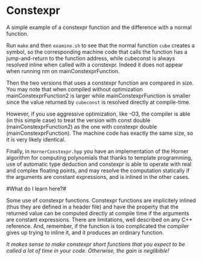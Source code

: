 # Constexpr #

A simple example of a constexpr function and the difference with a
normal function.

Run `make` and then `examine.sh` to see that the normal function `cube`
creates a symbol, so the corresponding machine code that calls the
function has a jump-and-return to the function address, while
cubeconst is always resolved inline when called with a constexpr. 
Indeed it does not appear when running nm on mainConstexprFunction.

Then the two versions that uses a constexpr function are compared in
size. You may note that when compiled without optimization 
mainConstexprFunction2 is larger while 
mainConstexprFunction is smaller since the
value returned by `cubeconst` is resolved directly at compile-time.

However, if you use aggressive optimization, like -O3, the compiler is able 
(in this simple case) to treat the version with const double (mainConstexprFunction2) as the one with constexpr double (mainConstexprFunction). The machine code has exactly the same size, so it is very likely identical.

Finally, in `HornerConstexpr.hpp` you have an implementation of the
Horner algorithm for computing polynomials that thanks to template
programming, use of automatic type deduction and constexpr is able to
operate with real and complex floating points, and may resolve the
computation statically if the arguments are constant expressions, and is
inlined in the other cases.

#What do I learn here?#

Some use of constexpr functions. Constexpr functions are implicitely inlined (thus they are defined in a header file) and have the property
that the returned value can be computed directly at compile time if the arguments are constant expressions. There are limitations, well described on any C++ reference. And, remember, if the function is too complicated the compiler gives up trying to inline it, and it produces an ordinary function.

*It makes sense to make constexpr short functions that you expect to be called a lot of time in your code. Otherwise, the gain is neglibible!*
